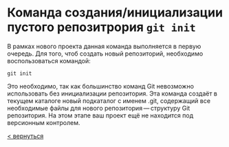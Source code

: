 # **Команда создания/инициализации пустого репозитрория `git init`**
В рамках нового проекта данная команда выполняется в первую очередь. Для того, чтоб создать новый репозиторий, необходимо воспользоваться командой:
~~~
git init
~~~
Это необходимо, так как большинство команд Git невозможно использовать без инициализации репозитория. 
Эта команда создаёт в текущем каталоге новый подкаталог с именем .git, 
содержащий все необходимые файлы для нового репозитория — структуру Git репозитория. 
На этом этапе ваш проект ещё не находится под версионным контролем.

[< вернуться](./readme.md)